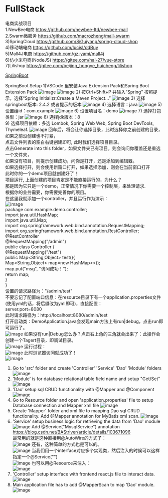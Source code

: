 # FullStack
电商实战项目   
1.NewBee电商 https://github.com/newbee-ltd/newbee-mall  
2.Swarm微服务 https://github.com/macrozheng/mall-swarm  
3)SpringCloud https://github.com/SiGuiyang/spring-cloud-shop  
4)移动端电商 https://github.com/lucisl/ddBuy  
5)Mall4J电商 https://github.com/gz-yami/mall4j  
6)仿小米电商(NodeJS) https://gitee.com/hai-27/vue-store  
7)Lilishop https://gitee.com/beijing_hongye_huicheng/lilishop  

[SpringBoot](#springboot)

<a name = "springbbot">SpringBoot Setup</a>
1)VSCode 里安装Java Extension Pack和Spring Boot Extension Pack
  ![image](https://github.com/zodiacie/FullStack/assets/57634982/12e9793f-f80b-45ca-ac89-f2ed3f1beab6)
  ![image](https://github.com/zodiacie/FullStack/assets/57634982/fd59fba5-49c3-402d-be36-268853a4ca2b)
2) 按Ctrl+Shift+P 并输入”Spring” 按照提示，选择“Spring Initializr:Create a Maven Project...”
  ![image](https://github.com/zodiacie/FullStack/assets/57634982/825536b3-85ff-4c6b-a520-e4f42c53bcf6)
3) 选择springboot版本: 2.4.2 或者提示的版本
  ![image](https://github.com/zodiacie/FullStack/assets/57634982/90d7e286-e3e8-45a7-891a-06a28b3dd226)
4) 选择语言：java
  ![image](https://github.com/zodiacie/FullStack/assets/57634982/fc077ffe-4785-46db-88fc-b4f403f2bdfd)
5) 设置组id：com.example
  ![image](https://github.com/zodiacie/FullStack/assets/57634982/04b71cd0-1d64-4a3c-aef5-effbb4e75f82)
6) 设置项目名：demo
  ![image](https://github.com/zodiacie/FullStack/assets/57634982/55f379af-a467-47b2-bc09-d6cca7db29a1)
7) 选择打包类型：jar
  ![image](https://github.com/zodiacie/FullStack/assets/57634982/78082f26-7252-4640-a339-9cf60bb670bc)
8) 选择jdk版本：8  
9) 选择项目依赖：多选 Lombok, Spring Web Web, Spring Boot DevTools, Thymeleaf.
  ![image](https://github.com/zodiacie/FullStack/assets/57634982/6ee72950-45e0-4954-86a6-ea3631bcf1a3)
  回车后，将会让你选择目录，此时选择你之前创建的目录，如果之前没创建也不打紧，  
  点击文件列表的空白右键创建即可, 此时我们选择项目目录。  
  点击Generate into this folder，如果文件夹已有项目，则会询问你覆盖还是重选一个文件夹，  
  如果没有项目，则提示创建成功，问你是打开，还是添加到编辑器。  
  如果选择打开，则会使用新窗口打开，如果选择添加，则会在当前窗口打开  
  此时你的一个demo项目就创建好了！  
  项目运行, 上面创建的项目肯定是不能直接运行的，为什么？  
  那是因为它只是一个demo，正常情况下你需要一个控制层，来处理请求.   
  根据你的业务需要，你需要完善你的项目。  
  在这里我就添加一个controller，并且运行作为演示：  
  ![image](https://github.com/zodiacie/FullStack/assets/57634982/70dab6bf-47ef-4523-8f26-810c802cc45c)  
  package com.example.demo.controller;  
  import java.util.HashMap;  
  import java.util.Map;  
  import org.springframework.web.bind.annotation.RequestMapping;  
  import org.springframework.web.bind.annotation.RestController;  
  @RestController  
  @RequestMapping("/admin")  
  public class Controller {  
      @RequestMapping("/test")  
      public Map<String,Object> test(){  
          Map<String,Object> map=new HashMap<>();  
          map.put("msg", "访问成功！");  
          return map;  
      }  
  }  
  设置的请求路径为："/admin/test"    
  不要忘记了配置端口信息：在resource目录下有一个application.properties文件(使用yml的话，将后缀改为yml即可)，直接配置：  
  server.port=8080  
  此时请求路径为：http://localhost:8080/admin/test  
  打开启动类：DemoApplication.java会发现main方法上有run|debug，点击run即可运行了。  
  ![image](https://github.com/zodiacie/FullStack/assets/57634982/3189e37a-fea1-4465-8eee-1624f6ebe9d3)
  如果没有run|Debug怎么办？点击右上角的三角就会出来了：此操作会创建一个Tagert目录，即调试目录。  
  ![image](https://github.com/zodiacie/FullStack/assets/57634982/35f6cf5c-c4a8-43ad-ae97-8fac92a192b1)
  运行过程：  
  ![image](https://github.com/zodiacie/FullStack/assets/57634982/f77d5133-d739-435c-9c63-6b92a1dd9333)
  此时浏览器访问就成功了！  
  ![image](https://github.com/zodiacie/FullStack/assets/57634982/2ca20828-f36e-4832-899e-8cf58a2a866a)
1) Go to 'src' folder and create 'Controller' 'Service' 'Dao' 'Module' folders
   ![image](https://github.com/zodiacie/FullStack/assets/57634982/39863326-b49e-4dea-8e20-baf96d95ef22)
2) 'Module' is for database relational table field name and setup "Get/Set"
   ![image](https://github.com/zodiacie/FullStack/assets/57634982/cb04215f-c58f-4723-987a-8b36fbff3710)
3) 'Dao' setup sql CRUD functionality with @Mapper and @Component  
   ![image](https://github.com/zodiacie/FullStack/assets/57634982/94312ef2-6ea3-498b-9589-6e604fe2fc4e)
4) Go to Resource folder and open 'application.properties' file to setup Database connection and Mapper xml file
  ![image](https://github.com/zodiacie/FullStack/assets/57634982/d37641a1-3bf7-4c7b-ba48-7de2146618ab)
5) Create 'Mapper' folder and xml file to mapping Dao sql CRUD functionality.
  Add @Mapper annotation for MyBatis xml scan.
  ![image](https://github.com/zodiacie/FullStack/assets/57634982/55108d76-cc8a-4b86-9eae-5854dbe8c460)
6) 'Service' setup business logic for retrieving the data from 'Dao' module  
  ![image](https://github.com/zodiacie/FullStack/assets/57634982/097ad34e-56dd-4ab8-a89c-0982f6ff1a90)
  Add @Service("MysqlService") annotation https://blog.csdn.net/BAStriver/article/details/103671096  
  最常用的就是这种直接用@AutoWire的方式了：  
  ![image](https://github.com/zodiacie/FullStack/assets/57634982/c92d81d9-2b68-4cd6-9924-5b7e4dc3533f)
  还有，这种简单的方式也是可以的。  
  ![image](https://github.com/zodiacie/FullStack/assets/57634982/86fe232a-75f3-4c27-9cbd-eac76b03f06a)
  当我们用一个interface对应多个实现类，然后注入的时候可以这样指定一个@Service("")  
  ![image](https://github.com/zodiacie/FullStack/assets/57634982/7c413b55-bffd-4ca7-bae6-5a2264b32f0b)
  也可以用@Resource来注入：  
  ![image](https://github.com/zodiacie/FullStack/assets/57634982/e0887702-4381-4b69-a234-c12e8a75b961)
7) 'Controller' setup interface with frontend react.js file to interact data.  
  ![image](https://github.com/zodiacie/FullStack/assets/57634982/8e951a84-6b33-4a8e-9179-561832fd214c)
8) Main application file has to add @MapperScan to map 'Dao' module.  
  ![image](https://github.com/zodiacie/FullStack/assets/57634982/3e273114-6089-4903-abeb-5f43c83ead7f)







  
















